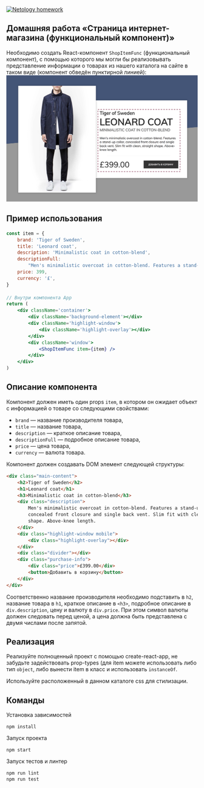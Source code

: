 [![Netology homework](https://github.com/andrejtop/react_homework_1_2/actions/workflows/web.yml/badge.svg)](https://github.com/andrejtop/react_homework_1_2/actions/workflows/web.yml)

## Домашняя работа «Страница интернет-магазина (функциональный компонент)»

Необходимо создать React-компонент `ShopItemFunc` (функциональный компонент), с помощью которого мы могли бы реализовывать представление информации о товарах из нашего каталога на сайте в таком виде (компонент обведён пунктирной линией):
![Внешний вид страницы после реализации компонента](./src/img/preview.png)

## Пример использования

```jsx
const item = {
	brand: 'Tiger of Sweden',
	title: 'Leonard coat',
	description: 'Minimalistic coat in cotton-blend',
	descriptionFull:
		"Men's minimalistic overcoat in cotton-blend. Features a stand-up collar, concealed front closure and single back vent. Slim fit with clean, straight shape. Above-knee length.",
	price: 399,
	currency: '£',
}

// Внутри компонента App
return (
	<div className='container'>
		<div className='background-element'></div>
		<div className='highlight-window'>
			<div className='highlight-overlay'></div>
		</div>
		<div className='window'>
			<ShopItemFunc item={item} />
		</div>
	</div>
)
```

## Описание компонента

Компонент должен иметь один props `item`, в котором он ожидает объект с информацией о товаре со следующими свойствами:

- `brand` — название производителя товара,
- `title` — название товара,
- `description` — краткое описание товара,
- `descriptionFull` — подробное описание товара,
- `price` — цена товара,
- `currency` — валюта товара.

Компонент должен создавать DOM элемент следующей структуры:

```html
<div class="main-content">
	<h2>Tiger of Sweden</h2>
	<h1>Leonard coat</h1>
	<h3>Minimalistic coat in cotton-blend</h3>
	<div class="description">
		Men's minimalistic overcoat in cotton-blend. Features a stand-up collar,
		concealed front closure and single back vent. Slim fit with clean, straight
		shape. Above-knee length.
	</div>
	<div class="highlight-window mobile">
		<div class="highlight-overlay"></div>
	</div>
	<div class="divider"></div>
	<div class="purchase-info">
		<div class="price">£399.00</div>
		<button>Добавить в корзину</button>
	</div>
</div>
```

Соответственно название производителя необходимо подставить в `h2`, название товара в `h1`, краткое описание в `<h3>`, подробное описание в `div.description`, цену и валюту в `div.price`. При этом символ валюты должен следовать перед ценой, а цена должна быть представлена с двумя числами после запятой.

## Реализация

Реализуйте полноценный проект с помощью create-react-app, не забудьте задействовать prop-types (для item можете использовать либо тип `object`, либо вынести item в класс и использовать `instanceOf`.

Используйте расположенный в данном каталоге css для стилизации.

## Команды

Установка зависимостей

```
npm install
```

Запуск проекта

```
npm start
```

Запуск тестов и линтер

```
npm run lint
npm run test
```
